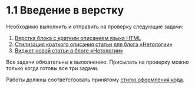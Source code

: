 # 1.1 Введение в верстку

Необходимо выполнить и отправить на проверку следующие задачи:

1. [Верстка блока с кратким описанием языка HTML](./layout/)
2. [Стилизация краткого описания статьи для блога «Нетологии»](./article-description/)
3. [Виджет новой статьи в блоге «Нетологии»](./widget/)

Все задачи обязательны к выполнению. Присылать на проверку можно только когда готовы все три задачи.

Работы должны соответствовать принятому [стилю оформления кода](https://github.com/netology-code/codestyle/tree/master/css).
